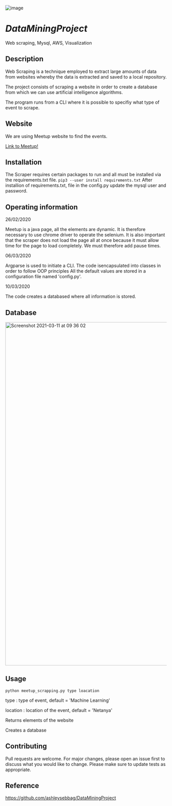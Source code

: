 ![image](https://user-images.githubusercontent.com/78728544/110751840-16b53880-824d-11eb-88cc-99b95077fa42.png)
# _DataMiningProject_
Web scraping, Mysql, AWS, Visualization

## Description

Web Scraping is a technique employed to extract large amounts of data from websites whereby the data is extracted and saved to a local repository.

The project consists of scraping a website in order to create a database from which we can use artificial intelligence algorithms.

The program runs from a CLI where it is possible to specifiy what type of event to scrape.


## Website

We are using Meetup website to find the events.

[Link to Meetup!](https://www.meetup.com)


## Installation

The Scraper requires certain packages to run and all must be installed via the requirements.txt file.
`pip3 --user install requirements.txt`
After installion of requirements.txt, file in the config.py update the mysql user and password.

## Operating information

26/02/2020

Meetup is a java page, all the elements are dynamic. 
It is therefore necessary to use chrome driver to operate the selenium. 
It is also important that the scraper does not load the page all at once because it must allow time for the page to load completely. 
We must therefore add pause times. 

06/03/2020 

Argparse is used to initiate a CLI.
The code isencapsulated into classes in order to follow OOP principles
All the default values are stored in a configuration file named 'config.py'.

10/03/2020 

The code creates a databased where all information is stored.


## Database
<img width="1070" alt="Screenshot 2021-03-11 at 09 36 02" src="https://user-images.githubusercontent.com/78728544/110751965-419f8c80-824d-11eb-8851-297080f00f14.png">


## Usage

```terminal
python meetup_scrapping.py type loacation
```

type : type of event, default = 'Machine Learning'

location : location of the event, default = 'Netanya'

Returns elements of the website

Creates a database

## Contributing

Pull requests are welcome. For major changes, please open an issue first to discuss what you would like to change.
Please make sure to update tests as appropriate.

## Reference

https://github.com/ashleysebbag/DataMiningProject
